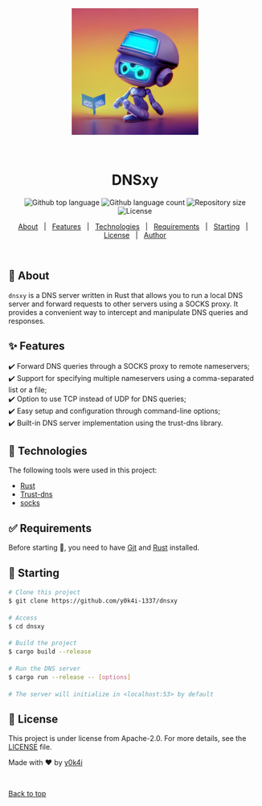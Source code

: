 <div align="center" id="top">
  <img src="./.github/dnsxy.jpg" alt="Dnsxy" width=50% />

  &#xa0;

  <!-- <a href="https://dnsxy.netlify.app">Demo</a> -->
</div>

<h1 align="center">DNSxy</h1>

<p align="center">
  <img alt="Github top language" src="https://img.shields.io/github/languages/top/y0k4i-1337/dnsxy?color=56BEB8">

  <img alt="Github language count" src="https://img.shields.io/github/languages/count/y0k4i-1337/dnsxy?color=56BEB8">

  <img alt="Repository size" src="https://img.shields.io/github/repo-size/y0k4i-1337/dnsxy?color=56BEB8">

  <img alt="License" src="https://img.shields.io/github/license/y0k4i-1337/dnsxy?color=56BEB8">

  <!-- <img alt="Github issues" src="https://img.shields.io/github/issues/y0k4i-1337/dnsxy?color=56BEB8" /> -->

  <!-- <img alt="Github forks" src="https://img.shields.io/github/forks/y0k4i-1337/dnsxy?color=56BEB8" /> -->

  <!-- <img alt="Github stars" src="https://img.shields.io/github/stars/y0k4i-1337/dnsxy?color=56BEB8" /> -->
</p>

<!-- Status -->

<!-- <h4 align="center">
	🚧  Dnsxy 🚀 Under construction...  🚧
</h4>

<hr> -->

<p align="center">
  <a href="#dart-about">About</a> &#xa0; | &#xa0;
  <a href="#sparkles-features">Features</a> &#xa0; | &#xa0;
  <a href="#rocket-technologies">Technologies</a> &#xa0; | &#xa0;
  <a href="#white_check_mark-requirements">Requirements</a> &#xa0; | &#xa0;
  <a href="#checkered_flag-starting">Starting</a> &#xa0; | &#xa0;
  <a href="#memo-license">License</a> &#xa0; | &#xa0;
  <a href="https://github.com/y0k4i-1337" target="_blank">Author</a>
</p>

<br>

## :dart: About ##

`dnsxy` is a DNS server written in Rust that allows you to run a local DNS server and forward requests to other servers using a SOCKS proxy. It provides a convenient way to intercept and manipulate DNS queries and responses.

## :sparkles: Features ##

:heavy_check_mark: Forward DNS queries through a SOCKS proxy to remote nameservers;\
:heavy_check_mark: Support for specifying multiple nameservers using a comma-separated list or a file;\
:heavy_check_mark: Option to use TCP instead of UDP for DNS queries;\
:heavy_check_mark: Easy setup and configuration through command-line options;\
:heavy_check_mark: Built-in DNS server implementation using the trust-dns library.


## :rocket: Technologies ##

The following tools were used in this project:

- [Rust](https:/rust-lang.org)
- [Trust-dns](https://trust-dns.org/)
- [socks](https://docs.rs/socks/latest/socks/)


## :white_check_mark: Requirements ##

Before starting :checkered_flag:, you need to have [Git](https://git-scm.com) and [Rust](https://rust-lang.org) installed.

## :checkered_flag: Starting ##

```bash
# Clone this project
$ git clone https://github.com/y0k4i-1337/dnsxy

# Access
$ cd dnsxy

# Build the project
$ cargo build --release

# Run the DNS server
$ cargo run --release -- [options]

# The server will initialize in <localhost:53> by default
```

## :memo: License ##

This project is under license from Apache-2.0. For more details, see the [LICENSE](LICENSE) file.


Made with :heart: by <a href="https://github.com/y0k4i-1337" target="_blank">y0k4i</a>

&#xa0;

<a href="#top">Back to top</a>
